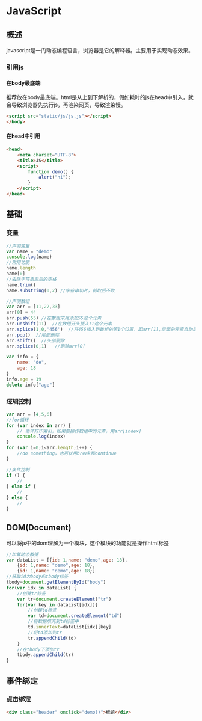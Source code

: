 # JavaScript

## 概述

javascript是一门动态编程语言，浏览器是它的解释器。主要用于实现动态效果。

### 引用js

#### 在body最底端

推荐放在body最底端。html是从上到下解析的，假如耗时的js在head中引入，就会导致浏览器先执行js，再渲染网页，导致渲染慢。

```html
<script src="static/js/js.js"></script>
</body>
```

#### 在head中引用

```html
<head>
    <meta charset="UTF-8">
    <title>JS</title>
    <script>
        function demo() {
            alert("hi");
        }
    </script>
</head>
```

## 基础

### 变量

```js
//声明变量
var name = "demo"
console.log(name)
//常用功能
name.length
name[0]
//去除字符串前后的空格
name.trim()
name.substring(0,2) //字符串切片，前取后不取

//声明数组
var arr = [11,22,33]
arr[0] = 44
arr.push(55) //在数组末尾添加55这个元素
arr.unshift(11)  //在数组开头插入11这个元素
arr.splice(1,0,'456')  //将456插入到数组的第1个位置，即arr[1],后面的元素自动后退一格
arr.pop()  //尾部删除
arr.shift()  //头部删除
arr.splice(0,1)   //删除arr[0]

var info = {
    name: "de",
    age: 18
}
info.age = 19
delete info["age"]
```

### 逻辑控制

```js
var arr = [4,5,6]
//for循环
for (var index in arr) {
    // 循环打印索引，如果要操作数组中的元素，用arr[index]
    console.log(index)
}
for (var i=0;i<arr.length;i++) {
    //do something，也可以用break和continue
}

//条件控制
if () {
    //
} else if {
    //
} else {
    //
}
```

## DOM(Document)

可以将js中的dom理解为一个模块，这个模块的功能就是操作html标签

```js
//加载动态数据
var dataList = [{id: 1,name: "demo",age: 18},
    {id: 1,name: "demo",age: 18},
    {id: 1,name: "demo",age: 18}]
//获取id为body的tbody标签
tbody=document.getElementById("body")
for(var idx in dataList) {
    //创建tr标签
    var tr=document.createElement("tr")
    for(var key in dataList[idx]){
        //创建td标签
        var td=document.createElement("td")
        //将数据填充到td标签中
        td.innerText=dataList[idx][key]
        //将td添加到tr
        tr.appendChild(td)
    }
    //在tbody下添加tr
    tbody.appendChild(tr)
}
```



## 事件绑定

### 点击绑定

```html
<div class="header" onclick="demo()">标题</div>
```

